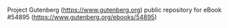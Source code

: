Project Gutenberg (https://www.gutenberg.org) public repository for
eBook #54895 (https://www.gutenberg.org/ebooks/54895)
